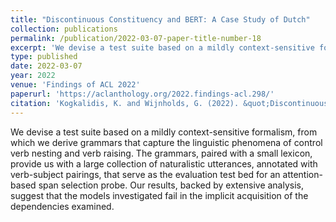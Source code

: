 ```yaml
---
title: "Discontinuous Constituency and BERT: A Case Study of Dutch"
collection: publications
permalink: /publication/2022-03-07-paper-title-number-18
excerpt: 'We devise a test suite based on a mildly context-sensitive formalism, from which we derive grammars that capture the linguistic phenomena of control verb nesting and verb raising. The grammars, paired with a small lexicon, provide us with a large collection of naturalistic utterances, annotated with verb-subject pairings, that serve as the evaluation test bed for an attention-based span selection probe. Our results, backed by extensive analysis, suggest that the models investigated fail in the implicit acquisition of the dependencies examined.'
type: published
date: 2022-03-07
year: 2022
venue: 'Findings of ACL 2022'
paperurl: 'https://aclanthology.org/2022.findings-acl.298/'
citation: 'Kogkalidis, K. and Wijnholds, G. (2022). &quot;Discontinuous Constituency and BERT: A Case Study of Dutch.&quot;  <i>Findings of the Association for Computational Linguistics 2022</i>.'
---
```

We devise a test suite based on a mildly context-sensitive formalism, from which we derive grammars that capture the linguistic phenomena of control verb nesting and verb raising. The grammars, paired with a small lexicon, provide us with a large collection of naturalistic utterances, annotated with verb-subject pairings, that serve as the evaluation test bed for an attention-based span selection probe. Our results, backed by extensive analysis, suggest that the models investigated fail in the implicit acquisition of the dependencies examined.
